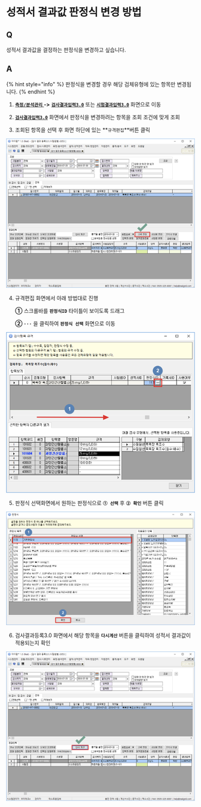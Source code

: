 # 성적서 결과값 판정식 변경 방법

## Q

성적서 결과값을 결정하는 판정식을 변경하고 싶습니다.

## A

{% hint style="info" %}
판정식을 변경할 경우 해당 검체유형에 있는 항목만 변경됩니다.
{% endhint %}

1. [**`측정/분석관리`** ](../05/)**-&gt;** [**`검사결과입력3.0`**](../05/3053.md) 또는 [**`시험결과입력3.0`**](../05/3053.md) 화면으로 이동  

2. [**`검사결과입력3.0`**](../05/3053.md) 화면에서 판정식을 변경하려는 항목을 조회 조건에 맞게 조회

3. 조회된 항목을 선택 후 화면 하단에 있는 **`규격편집`**버튼 클릭  

![&#xAC80;&#xC0AC;&#xACB0;&#xACFC;&#xB4F1;&#xB85D;3.0 &#xADDC;&#xACA9; &#xD3B8;&#xC9D1;&#xBC84;&#xD2BC; &#xD074;&#xB9AD;](../.gitbook/assets/image%20%2815%29.png)

4. 규격편집 화면에서 아래 방법대로 진행

   **①** 스크롤바를 **`판정식ID`** 타이틀이 보이도록 드래그

   **② `···`** 을 클릭하여 **`판정식 선택`** 화면으로 이동

![&#xD310;&#xC815;&#xC2DD; &#xBCC0;&#xACBD;&#xD654;&#xBA74;&#xC73C;&#xB85C; &#xC774;&#xB3D9;](../.gitbook/assets/image%20%2812%29.png)

5. 판정식 선택화면에서 원하는 판정식으로 **`① 선택`** 후 **`② 확인`** 버튼 클릭

![&#xD310;&#xC815;&#xC2DD; &#xC120;&#xD0DD; &#xD654;&#xBA74;](../.gitbook/assets/image%20%287%29.png)

6. 검사결과등록3.0 화면에서 해당 항목을 **`다시계산`** 버튼을 클릭하여 성적서 결과값이 적용되는지 확인

![&#xB2E4;&#xC2DC;&#xACC4;&#xC0B0;&#xBC84;&#xD2BC; &#xD074;&#xB9AD;](../.gitbook/assets/image%20%289%29.png)



